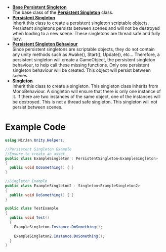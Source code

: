 - [**Base Persistent Singleton**]()
<br>The base class of the [**Persistent Singleton**]() class.
- [**Persistent Singleton**]()
<br>Inherit this class to create a persistent singleton scriptable objects. Persistent singletons persists between scenes and will not be destroyed when loading to a new scene. These singletons are thread safe and fully lazy.
- [**Persistent Singleton Behaviour**]()
<br>Since persistent singletons are scriptable objects, they do not contain any unity methods such as Awake(), Start(), Update(), etc... Therefore, a persistent singleton will create a GameObject, the persistent singleton behaviour, to help call these missing functions. Only one persistent singleton behaviour will be created. This object will persist between scenes.
- [**Singleton**]()
<br>Inherit this class to create a singleton. This singleton class inherits from MonoBehaviour. A singleton will ensure that there is only one instance of it. If there are two instances of the same object, one of the instances will be destroyed. This is not a thread safe singleton. This singleton will not persist between scenes.

# Example Code
```cs
using MirJan.Unity.Helpers;

//Persistent Singleton Example
//Ensure to create an asset
public class ExampleSingleton : PersistentSingleton<ExampleSingleton>
{
  public void DoSomething() { }
}

//Singleton Example
public class ExampleSingleton2 : Singleton<ExampleSingleton2>
{
  public void DoSomething() { }
}

public class TestExample
{
  public void Test()
  {
    ExampleSingleton.Instance.DoSomething();
    
    ExampleSingleton2.Instance.DoSomething();
  }
}
```

